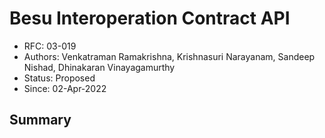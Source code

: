 <!--
 Copyright IBM Corp. All Rights Reserved.

 SPDX-License-Identifier: CC-BY-4.0
 -->
# Besu Interoperation Contract API

- RFC: 03-019
- Authors: Venkatraman Ramakrishna, Krishnasuri Narayanam, Sandeep Nishad, Dhinakaran Vinayagamurthy
- Status: Proposed
- Since: 02-Apr-2022

## Summary

